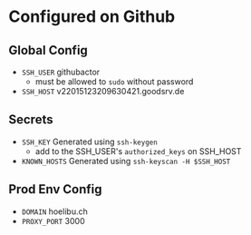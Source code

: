 Configured on Github
====================

Global Config
-----
- `SSH_USER` githubactor
  - must be allowed to `sudo` without password
- `SSH_HOST` v22015123209630421.goodsrv.de

Secrets
-------
- `SSH_KEY` Generated using `ssh-keygen`
  - add to the SSH_USER's `authorized_keys` on SSH_HOST
- `KNOWN_HOSTS` Generated using `ssh-keyscan -H $SSH_HOST`


Prod Env Config
---------------
- `DOMAIN` hoelibu.ch
- `PROXY_PORT` 3000
